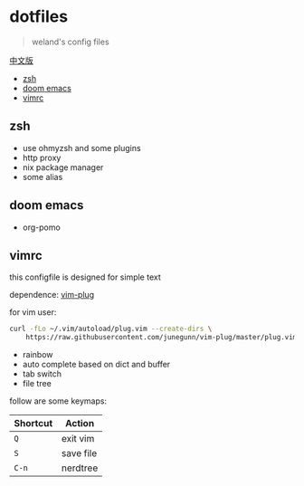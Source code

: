 # dotfiles

> weland's config files

[中文版](./README_cn.md)

<!-- TOC GFM -->

* [zsh](#zsh)
* [doom emacs](#doom-emacs)
* [vimrc](#vimrc)

<!-- /TOC -->

## zsh
- use ohmyzsh and some plugins
- http proxy
- nix	package manager
- some alias
## doom emacs

- org-pomo

## vimrc

this configfile is designed for simple text

dependence: [vim-plug](https://github.com/junegunn/vim-plug)

for vim user:
```bash
curl -fLo ~/.vim/autoload/plug.vim --create-dirs \
    https://raw.githubusercontent.com/junegunn/vim-plug/master/plug.vim
```

- rainbow
- auto complete based on dict and buffer
- tab switch
- file tree

follow are some keymaps:

| Shortcut | Action   |
|----------|----------|
| `Q`      | exit vim |
| `S`      | save file |
| `C-n`    | nerdtree  |

